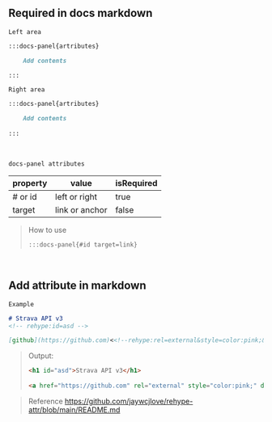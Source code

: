 
## Required in docs markdown
`Left area`
``` markdown
:::docs-panel{artributes}

    Add contents

:::
```

`Right area`
``` markdown
:::docs-panel{artributes}

    Add contents
    
:::
```

<br>

`docs-panel attributes`

| property | value | isRequired |   
| -------- | ----- | ---------- |   
| # or id  | left or right | true |
| target   | link or anchor | false |
> How to use   
> ```markdown
> :::docs-panel{#id target=link}
> ```

<br>

## Add attribute in markdown

`Example`
``` markdown
# Strava API v3
<!-- rehype:id=asd -->

[github](https://github.com)<<!--rehype:rel=external&style=color:pink;&data-name=kenny-->
```

> Output:
> ``` html
> <h1 id="asd">Strava API v3</h1>
>  
> <a href="https://github.com" rel="external" style="color:pink;" data-name="kenny">github</a>
> ```

> Reference
> https://github.com/jaywcjlove/rehype-attr/blob/main/README.md

